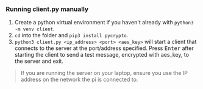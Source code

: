 ### Running client.py manually

1. Create a python virtual environment if you haven't already with `python3 -m venv client`.
2. `cd` into the folder and `pip3 install pycrypto`.
3. `python3 client.py <ip_address> <port> <aes_key>` will start a client that connects to the server at the port/address specified. Press <kbd>Enter</kbd> after starting the client to send a test message, encrypted with aes_key, to the server and exit.

> If you are running the server on your laptop, ensure you use the IP address on the network the pi is connected to.
